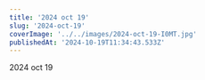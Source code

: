 ```yaml
---
title: '2024 oct 19'
slug: '2024-oct-19'
coverImage: '../../images/2024-oct-19-I0MT.jpg'
publishedAt: '2024-10-19T11:34:43.533Z'
---
```


2024 oct 19